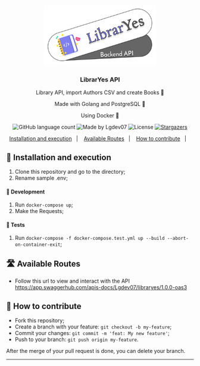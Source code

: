 <h1 align="center">
      <img alt="LibrarYes_API" title="LibrarYes_API" src=".github/logo.png" width="300px" />
</h1>

<h3 align="center">
  LibrarYes API
</h3>

<p align="center">Library API, import Authors CSV and create Books 📖</p>
<p align="center">Made with Golang and PostgreSQL 🚀</p>
<p align="center">Using Docker 🐳</p>

<p align="center">
  <img alt="GitHub language count" src="https://img.shields.io/github/languages/count/Lgdev07/libraryes?color=%2304D361">

  <img alt="Made by Lgdev07" src="https://img.shields.io/badge/made%20by-Lgdev07-%2304D361">

  <img alt="License" src="https://img.shields.io/badge/license-MIT-%2304D361">

  <a href="https://github.com/Lgdev07/libraryes/stargazers">
    <img alt="Stargazers" src="https://img.shields.io/github/stars/Lgdev07/libraryes?style=social">
  </a>
</p>

<p align="center">
  <a href="#-installation-and-execution">Installation and execution</a>&nbsp;&nbsp;&nbsp;|&nbsp;&nbsp;&nbsp;
  <a href="#-available-routes">Available Routes</a>&nbsp;&nbsp;&nbsp;|&nbsp;&nbsp;&nbsp;
  <a href="#-how-to-contribute">How to contribute</a>&nbsp;&nbsp;&nbsp;|&nbsp;&nbsp;&nbsp;
</p>

## 🚀 Installation and execution

1. Clone this repository and go to the directory;
2. Rename sample .env;

<h4> 🔧 Development </h4>

1. Run `docker-compose up`;
2. Make the Requests;

<h4> 🧪 Tests </h4>

1. Run `docker-compose -f docker-compose.test.yml up --build --abort-on-container-exit`;

## 🛣️ Available Routes

- Follow this url to view and interact with the API
https://app.swaggerhub.com/apis-docs/Lgdev07/libraryes/1.0.0-oas3


## 🤔 How to contribute

- Fork this repository;
- Create a branch with your feature: `git checkout -b my-feature`;
- Commit your changes: `git commit -m 'feat: My new feature'`;
- Push to your branch: `git push origin my-feature`.

After the merge of your pull request is done, you can delete your branch.

---
